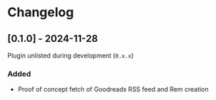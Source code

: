 # Changelog

## [0.1.0] - 2024-11-28

Plugin unlisted during development (`0.x.x`)

### Added

- Proof of concept fetch of Goodreads RSS feed and Rem creation